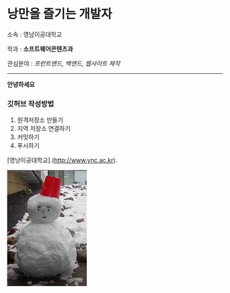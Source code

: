 # 낭만을 즐기는 개발자

소속 : 영남이공대학교

학과 : **소프트웨어콘텐츠과**

관심분야 : *프런트앤드, 백앤드, 웹사이트 제작*

---
**안녕하세요**

### 깃허브 작성방법
1. 원격저장소 만들기
2. 지역 저장소 연결하기
3. 커밋하기
4. 푸시하기

[영낭이공대학교].(http://www.ync.ac.kr).

![프로필 이미지](./눈사람.jpg)
